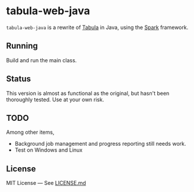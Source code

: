 # tabula-web-java

`tabula-web-java` is a rewrite of [Tabula](https://github.com/tabulapdf/tabula) in Java, using the [Spark](http://sparkjava.com/) framework.

## Running

Build and run the main class.

## Status

This version is almost as functional as the original, but hasn't been thoroughly tested. Use at your own risk.

## TODO

Among other items,

  - Background job management and progress reporting still needs work.
  - Test on Windows and Linux
 

## License

MIT License — See [LICENSE.md](LICENSE.md)
